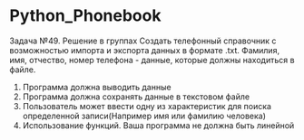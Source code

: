 # Python_Phonebook

Задача №49. Решение в группах Создать телефонный справочник с возможностью импорта и экспорта данных в формате .txt. Фамилия, имя, отчество, номер
телефона - данные, которые должны находиться в файле.

1. Программа должна выводить данные
2. Программа должна сохранять данные в текстовом файле
3. Пользователь может ввести одну из характеристик для поиска определенной записи(Например имя или фамилию
человека)
4. Использование функций. Ваша программа не должна быть линейной

